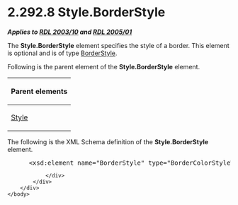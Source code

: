 <html dir="LTR" xmlns:mshelp="http://msdn.microsoft.com/mshelp" xmlns:ddue="http://ddue.schemas.microsoft.com/authoring/2003/5" xmlns:xlink="http://www.w3.org/1999/xlink" xmlns:tool="http://www.microsoft.com/tooltip">
    <head>
        <meta http-equiv="Content-Type" content="text/html; CHARSET=utf-8"></meta>
        <meta name="save" content="history"></meta>
        <title>2.292.8 Style.BorderStyle</title>
        <xml>
            <mshelp:toctitle title="2.292.8 Style.BorderStyle"></mshelp:toctitle>
            <mshelp:rltitle title="[MS-RDL]: Style.BorderStyle"></mshelp:rltitle>
            <mshelp:keyword index="A" term="5893a725-4ba4-49ed-97e0-c057d750c15a"></mshelp:keyword>
            <mshelp:attr name="DCSext.ContentType" value="open specification"></mshelp:attr>
            <mshelp:attr name="AssetID" value="5893a725-4ba4-49ed-97e0-c057d750c15a"></mshelp:attr>
            <mshelp:attr name="TopicType" value="kbRef"></mshelp:attr>
            <mshelp:attr name="DCSext.Title" value="[MS-RDL]: Style.BorderStyle" />
        </xml>
    </head>
    <body>
        <div id="header">
            <h1 class="heading">2.292.8 Style.BorderStyle</h1>
        </div>
        <div id="mainSection">
            <div id="mainBody">
                <div id="allHistory" class="saveHistory"></div>
                <div id="sectionSection0" class="section" name="collapseableSection">
                    

<p><b><i>Applies to </i></b><a href="a7e2ad00-07c8-4f6d-80ab-3ad55df7b233.md"><b><i>RDL 2003/10</i></b></a><b>
<i>and </i></b><a href="3ebe2912-4958-4832-b391-cad1f5e13338.md"><b><i>RDL 2005/01</i></b></a></p>

<p>The <b>Style.BorderStyle</b> element specifies the style of
a border. This element is optional and is of type <a href="b90a54d1-68f5-4944-a475-b3864c8ec0f8.md">BorderStyle</a>.</p>

<p>Following is the parent element of the <b>Style.BorderStyle</b>
element.</p>

<table>
 <thead>
  <tr>
   <th>
   <p>Parent elements</p>
   </th>
  </tr>
 </thead>
 <tr>
  <td>
  <p><a href="ea446209-9c6a-46ce-b472-fae8b8350b37.md">Style</a>
  </p>
  </td>
 </tr>
</table>

<p>The following is the XML Schema definition of the <b>Style.BorderStyle</b>
element.</p>

<dl>
<dd>
<div><pre> &lt;xsd:element name=&quot;BorderStyle&quot; type=&quot;BorderColorStyleWidthType&quot; minOccurs=&quot;0&quot; /&gt;
</pre></div>
</dd></dl>


                </div>
            </div>
        </div>
    </body>
</html>